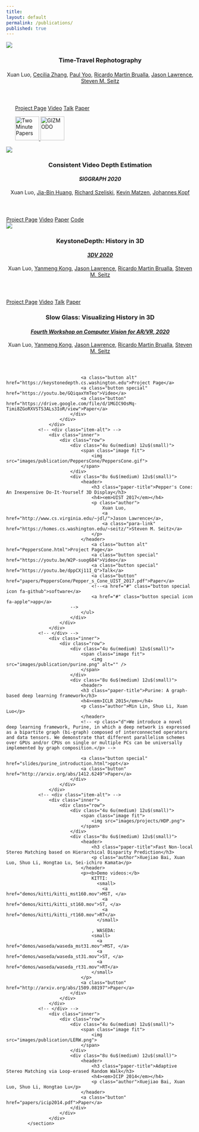 ```yaml
---
title:
layout: default
permalink: /publications/
published: true
---
```


<section id = "publication-list">
				<!-- <div class="item-alt"> -->
					<div class="inner">
						<div class="row">
							<div class="4u 6u(medium) 12u$(small)">
								<span class="image fit">
									<img src="images/publication/time-travel-rephotography.gif">
								</span>
							</div>
							<div class="8u 6u$(medium) 12u$(small)">
								<header>
									<h3 class="paper-title">Time-Travel Rephotography</h3>
		            				<h4><em><a href=""></a></em></h4>
		               				<p class="author">
		          						Xuan Luo,
		          						<a href="https://people.eecs.berkeley.edu/~cecilia77/">Cecilia Zhang</a>,
		          						<a href="https://www.linkedin.com/in/paul-yoo-768a3715b">Paul Yoo</a>,
			           					<a href="http://www.ricardomartinbrualla.com/">Ricardo Martin Brualla</a>,
			           					<a href="http://www.cs.virginia.edu/~jdl/">Jason Lawrence</a>,
			           					<a class="para-link" href="https://homes.cs.washington.edu/~seitz/">Steven M. Seitz</a></p>
								</header>
								<ul>
			               			<a class="button alt" href="http://time-travel-rephotography.github.io">Project Page</a>
			               			<a class="button special" href="https://youtu.be/ceIopN2UZ_s">Video</a>
			               			<a class="button special" href="https://youtu.be/C8IV7xK7-UI">Talk</a>
			               			<a class="button" href="https://arxiv.org/abs/2012.12261">Paper</a>
								</ul>
								<ul>
			               			<a href="https://youtu.be/2wcw_O_19XQ">
                						<img width="64" class="is-rounded" src="https://yt3.ggpht.com/a/AATXAJzV7GtApxdOTiRhzYwt8-ZP5SBlp3c8R11OxBSOIA=s288-c-k-c0xffffffff-no-rj-mo" alt="Two Minute Papers">
                    				</a>
                    				<a href="https://gizmodo.com/new-photo-colorizing-process-factors-in-how-skin-reacts-1846682343">
                						<img width="64" class="is-rounded" src="http://cdn.shopify.com/s/files/1/0328/4801/9595/products/mockup-fb7c17b3_1200x1200.jpg?v=1584536038" alt="GIZMODO">
                    				</a>
								</ul>
							</div>	
						</div>
					</div>
				<!-- </div> -->
					<div class="inner">
						<div class="row">
							<div class="4u 6u(medium) 12u$(small)">
								<span class="image fit">
									<img src="images/publication/ConsistentDepth/thumbnail.gif">
								</span>
							</div>
							<div class="8u 6u$(medium) 12u$(small)">
								<header>
									<h3 class="paper-title">Consistent Video Depth Estimation</h3>
		            				<h4><em>SIGGRAPH 2020</em></h4>
		               				<p class="author">
	               					Xuan Luo,
		               					<a href="https://filebox.ece.vt.edu/~jbhuang/">Jia-Bin Huang</a>,
		               					<a class="para-link" href="http://szeliski.org/RichardSzeliski.htm">Richard Szeliski</a>,
		               					<a href="https://www.linkedin.com/in/kevin-matzen-b3714414">Kevin Matzen</a>,
		               					<a href="https://johanneskopf.de">Johannes Kopf</a>
		               				</p>
								</header>
			               			<a class="button alt" href="https://roxanneluo.github.io/Consistent-Video-Depth-Estimation/">Project Page</a>
			               			<a class="button special" href="https://youtu.be/5Tia2oblJAg">Video</a>
			               			<a class="button" href="https://arxiv.org/abs/2004.15021">Paper</a>
			               			<a class="button special" href="https://github.com/facebookresearch/consistent_depth">Code</a>
								</ul>
							</div>	
						</div>
					</div>
				<!-- <div class="item-alt"> -->
					<div class="inner">
						<div class="row">
							<div class="4u 6u(medium) 12u$(small)">
								<span class="image fit">
									<img src="images/publication/keystone_depth.gif">
								</span>
							</div>
							<div class="8u 6u$(medium) 12u$(small)">
								<header>
									<h3 class="paper-title">KeystoneDepth: History in 3D</h3>
		            				<h4><em><a href="http://3dv2020.dgcv.nii.ac.jp/index.html">3DV 2020</a></em></h4>
		               				<p class="author">
		          						Xuan Luo,
		          						<a href="https://www.linkedin.com/in/annykongyanmeng/">Yanmeng Kong</a>,
			           					<a href="http://www.cs.virginia.edu/~jdl/">Jason Lawrence</a>,
			           					<a href="http://www.ricardomartinbrualla.com/">Ricardo Martin Brualla</a>,
			           					<a class="para-link" href="https://homes.cs.washington.edu/~seitz/">Steven M. Seitz</a></p>
								</header>
								</header>
			               			<a class="button alt" href="https://keystonedepth.cs.washington.edu">Project Page</a>
			               			<a class="button special" href="https://youtu.be/nm2WYARNH1Q">Video</a>
			               			<a class="button special" href="https://youtu.be/_AFnmkC_6OQ">Talk</a>
			               			<a class="button" href="https://drive.google.com/file/d/1IZUzIgVXypRIUdP5GsWXlQH85H4kSFJh/view?usp=sharing">Paper</a>
								</ul>
							</div>	
						</div>
					</div>
				<!-- </div> -->
					<div class="inner">
						<div class="row">
							<div class="4u 6u(medium) 12u$(small)">
								<span class="image fit">
									<img src="images/publication/KeystoneDepth/thumbnail.gif" alt="" />
								</span>
							</div>
							<div class="8u 6u$(medium) 12u$(small)">
								<header>
								<h3 class="paper-title">Slow Glass: Visualizing History in 3D</h3>
	            				<a href="https://mixedreality.cs.cornell.edu/workshop/2020"><h4><em>Fourth Workshop on Computer Vision for AR/VR, 2020</em></h4></a>
	          					<p class="author">
	          						Xuan Luo,
	          						<a href="https://www.linkedin.com/in/annykongyanmeng/">Yanmeng Kong</a>,
		           					<a href="http://www.cs.virginia.edu/~jdl/">Jason Lawrence</a>,
		           					<a href="http://www.ricardomartinbrualla.com/">Ricardo Martin Brualla</a>,
		           					<a class="para-link" href="https://homes.cs.washington.edu/~seitz/">Steven M. Seitz</a></p>
								</header>

		               			<a class="button alt" href="https://keystonedepth.cs.washington.edu">Project Page</a>
		               			<a class="button special" href="https://youtu.be/GQiqaxYmTeo">Video</a>
		               			<a class="button" href="https://drive.google.com/file/d/1MGIC9OsMq-Timi8ZGoRXVSTS3ALs3IoR/view">Paper</a>
							</div>
						</div>
					</div>
				<!-- <div class="item-alt"> -->
					<div class="inner">
						<div class="row">
							<div class="4u 6u(medium) 12u$(small)">
								<span class="image fit">
									<img src="images/publication/PeppersCone/PeppersCone.gif">
								</span>
							</div>
							<div class="8u 6u$(medium) 12u$(small)">
								<header>
									<h3 class="paper-title">Pepper's Cone: An Inexpensive Do-It-Yourself 3D Display</h3>
		            				<h4><em>UIST 2017</em></h4>
		               				<p class="author">
		               					Xuan Luo,
		               					<a href="http://www.cs.virginia.edu/~jdl/">Jason Lawrence</a>,
		               					<a class="para-link" href="https://homes.cs.washington.edu/~seitz/">Steven M. Seitz</a>
		               				</p>
								</header>
			               			<a class="button alt" href="PeppersCone.html">Project Page</a>
			               			<a class="button special" href="https://youtu.be/W2P-suog684">Video</a>
			               			<a class="button special" href="https://youtu.be/dppCXj11I_Q">Talk</a>
			               			<a class="button" href="papers/PeppersCone/Pepper_s_Cone_UIST_2017.pdf">Paper</a>
			               			<!--<a href="#" class="button special icon fa-github">software</a>
			               			<a href="#" class="button special icon fa-apple">app</a>
							-->
								</ul>
							</div>	
						</div>
					</div>
				<!-- </div> -->
					<div class="inner">
						<div class="row">
							<div class="4u 6u(medium) 12u$(small)">
								<span class="image fit">
									<img src="images/publication/purine.png" alt="" />
								</span>
							</div>
							<div class="8u 6u$(medium) 12u$(small)">
								<header>
								<h3 class="paper-title">Purine: A graph-based deep learning framework</h3>
	            				<h4><em>ICLR 2015</em></h4>
	          					<p class="author">Min Lin, Shuo Li, Xuan Luo</p>
								</header>
		          				<!-- <p class="d">We introduce a novel deep learning framework, Purine, in which a deep network is expressed as a bipartite graph (bi-graph) composed of interconnected operators and data tensors. We demonstrate that different parallelism schemes over GPUs and/or CPUs on single or multiple PCs can be universally implemented by graph composition.</p> -->
								
								<a class="button special" href="slides/purine_introduction.html">ppt</a>
								<a class="button" href="http://arxiv.org/abs/1412.6249">Paper</a>
							</div>
						</div>
					</div>
				<!-- <div class="item-alt"> -->
					<div class="inner">
						<div class="row">
							<div class="4u 6u(medium) 12u$(small)">
								<span class="image fit">
									<img src="images/projects/HDP.png">
								</span>
							</div>
							<div class="8u 6u$(medium) 12u$(small)">
								<header>
									<h3 class="paper-title">Fast Non-local Stereo Matching based on Hierarchical Disparity Prediction</h3>
		               				<p class="author">Xuejiao Bai, Xuan Luo, Shuo Li, Hongtao Lu, Sei-ichiro Kamata</p>
								</header>
		               			<p><b>Demo videos:</b>
				                    KITTI:
				                      <small>
				                        <a href="demos/kitti/kitti_mst160.mov">MST, </a>
				                        <a href="demos/kitti/kitti_st160.mov">ST, </a>
				                        <a href="demos/kitti/kitti_rt160.mov">RT</a>
				                      </small>

				                    , WASEDA:
				                    <small>
				                      <a href="demos/waseda/waseda_mst31.mov">MST, </a>
				                      <a href="demos/waseda/waseda_st31.mov">ST, </a>
				                      <a href="demos/waseda/waseda_rt31.mov">RT</a>
				                    </small>
				                </p>
		               			<a class="button" href="http://arxiv.org/abs/1509.08197">Paper</a>
							</div>
						</div>
					</div>
				<!-- </div> -->
					<div class="inner">
						<div class="row">
							<div class="4u 6u(medium) 12u$(small)">
								<span class="image fit">
									<img src="images/publication/LERW.png">
								</span>
							</div>
							<div class="8u 6u$(medium) 12u$(small)">
								<header>
									<h3 class="paper-title">Adaptive Stereo Matching via Loop-erased Random Walk</h3>
									<h4><em>ICIP 2014</em></h4>
	                				<p class="author">Xuejiao Bai, Xuan Luo, Shuo Li, Hongtao Lu</p>
								</header>
								<a class="button" href="papers/icip2014.pdf">Paper</a>
							</div>
						</div>
					</div>
			</section>

<!--
<div class="ProjectContainer">

	<div class="gallery">


  {% for project in site.projects %}

  {% if project.redirect %}
  <div class="projectTile">
          <a href="{{ project.redirect }}" target="_blank">
          <span>
            <figure>
              <img src="{{ project.thumbnail | prepend: '/assets/images/' | prepend: site.baseurl | prepend: site.url }}">
              <figcaption> {{project.title}}</figcaption>
            </figure>
              <!--
              <h2>{{ project.title }}</h2>
              <br/>
              <p>{{ project.description }}</p>
              
          </span>
          </a>
  </div>

  {% else %}

  <div class="projectTile">
          <a href="{{ project.url | prepend: site.baseurl | prepend: site.url }}">
          <span>
            <figure>
              <img src="{{ project.thumbnail | prepend: '/assets/images/' | prepend: site.baseurl | prepend: site.url }}">
              <figcaption> {{project.title}}</figcaption>
            </figure>
              <!--
              <h2>{{ project.title }}</h2>
              <br/>
              <p>{{ project.description }}</p>
              
          </span>
          </a>
  </div>

  {% endif %}

  {% endfor %}

	</div>

</div>
-->
